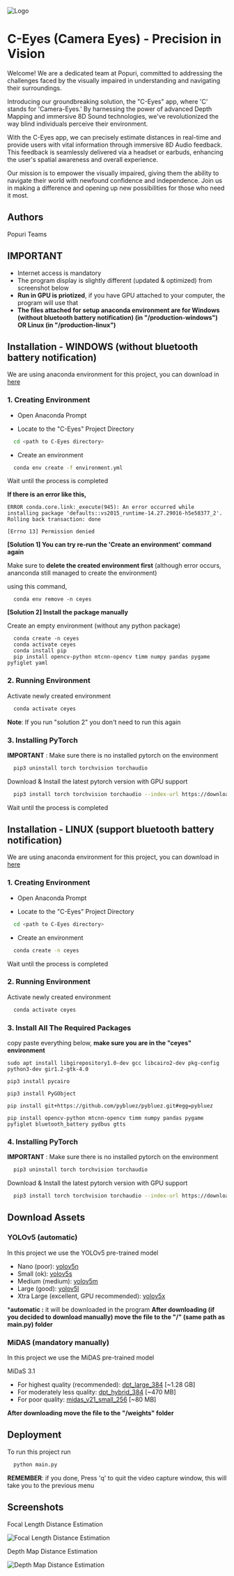 
![Logo](https://raw.githubusercontent.com/yokahealthcare/C-Eyes-App-New/master/thumbnail.png)


# C-Eyes (Camera Eyes) - Precision in Vision


Welcome! We are a dedicated team at Popuri, committed to addressing the challenges faced by the visually impaired in understanding and navigating their surroundings.

Introducing our groundbreaking solution, the "C-Eyes" app, where 'C' stands for 'Camera-Eyes.' By harnessing the power of advanced Depth Mapping and immersive 8D Sound technologies, we've revolutionized the way blind individuals perceive their environment.

With the C-Eyes app, we can precisely estimate distances in real-time and provide users with vital information through immersive 8D Audio feedback. This feedback is seamlessly delivered via a headset or earbuds, enhancing the user's spatial awareness and overall experience.

Our mission is to empower the visually impaired, giving them the ability to navigate their world with newfound confidence and independence. Join us in making a difference and opening up new possibilities for those who need it most.




## Authors

Popuri Teams


## IMPORTANT

- Internet access is mandatory
- The program display is slightly different (updated & optimized) from screenshot below
- **Run in GPU is priotized**, if you have GPU attached to your computer, the program will use that
- **The files attached for setup anaconda environment are for Windows (without bluetooth battery notification) (in "/production-windows") OR Linux (in "/production-linux")**

## Installation - WINDOWS (without bluetooth battery notification)
We are using anaconda environment for this project, you can download in [here](https://www.anaconda.com/download)

### 1. Creating Environment

- Open Anaconda Prompt 

- Locate to the "C-Eyes" Project Directory
```bash
  cd <path to C-Eyes directory>
```
    
- Create an environment

```bash
  conda env create -f environment.yml
```

Wait until the process is completed

**If there is an error like this,**
```
ERROR conda.core.link:_execute(945): An error occurred while installing package 'defaults::vs2015_runtime-14.27.29016-h5e58377_2'.
Rolling back transaction: done

[Errno 13] Permission denied
```

**[Solution 1] You can try re-run the 'Create an environment' command again**

Make sure to **delete the created environment first** (although error occurs, ananconda still managed to create the environment)

using this command,

```
  conda env remove -n ceyes
```

**[Solution 2] Install the package manually**

Create an empty environment (without any python package)

```
  conda create -n ceyes
  conda activate ceyes
  conda install pip
  pip install opencv-python mtcnn-opencv timm numpy pandas pygame pyfiglet yaml
```


### 2. Running Environment

Activate newly created environment

```bash
  conda activate ceyes
```

**Note**: If you run "solution 2" you don't need to run this again

### 3. Installing PyTorch 

**IMPORTANT** : Make sure there is no installed pytorch on the environment 
```bash
  pip3 uninstall torch torchvision torchaudio
```

Download & Install the latest pytorch version with GPU support
```bash
  pip3 install torch torchvision torchaudio --index-url https://download.pytorch.org/whl/cu118
```
Wait until the process is completed

## Installation - LINUX (support bluetooth battery notification)
We are using anaconda environment for this project, you can download in [here](https://www.anaconda.com/download)

### 1. Creating Environment

- Open Anaconda Prompt 

- Locate to the "C-Eyes" Project Directory
```bash
  cd <path to C-Eyes directory>
```
    
- Create an environment

```bash
  conda create -n ceyes
```

Wait until the process is completed


### 2. Running Environment

Activate newly created environment

```bash
  conda activate ceyes
```

### 3. Install All The Required Packages

copy paste everything below, **make sure you are in the "ceyes" environment**

```
sudo apt install libgirepository1.0-dev gcc libcairo2-dev pkg-config python3-dev gir1.2-gtk-4.0

pip3 install pycairo

pip3 install PyGObject

pip install git+https://github.com/pybluez/pybluez.git#egg=pybluez

pip install opencv-python mtcnn-opencv timm numpy pandas pygame pyfiglet bluetooth_battery pydbus gtts
```

### 4. Installing PyTorch 

**IMPORTANT** : Make sure there is no installed pytorch on the environment 
```bash
  pip3 uninstall torch torchvision torchaudio
```

Download & Install the latest pytorch version with GPU support
```bash
  pip3 install torch torchvision torchaudio --index-url https://download.pytorch.org/whl/cu118
```

## Download Assets

### YOLOv5 (automatic)

In this project we use the YOLOv5 pre-trained model

- Nano (poor): [yolov5n](https://github.com/ultralytics/yolov5/releases/download/v7.0/yolov5n.pt)
- Small (ok): [yolov5s](https://github.com/ultralytics/yolov5/releases/download/v7.0/yolov5s.pt)
- Medium (medium): [yolov5m](https://github.com/ultralytics/yolov5/releases/download/v7.0/yolov5m.pt)
- Large (good): [yolov5l](https://github.com/ultralytics/yolov5/releases/download/v7.0/yolov5l.pt)
- Xtra Large (excellent, GPU recommended): [yolov5x](https://github.com/ultralytics/yolov5/releases/download/v7.0/yolov5x.pt)

***automatic :** it will be downloaded in the program 
**After downloading (if you decided to download manually) move the file to the "/" (same path as main.py) folder**

### MiDAS (mandatory manually)

In this project we use the MiDAS pre-trained model

MiDaS 3.1

- For highest quality (recommended): [dpt_large_384](https://github.com/isl-org/MiDaS/releases/download/v3/dpt_large_384.pt) [~1.28 GB]
- For moderately less quality: [dpt_hybrid_384](https://github.com/isl-org/MiDaS/releases/download/v3/dpt_hybrid_384.pt) [~470 MB]
- For poor quality: [midas_v21_small_256](https://github.com/isl-org/MiDaS/releases/download/v2_1/midas_v21_small_256.pt) [~80 MB]


**After downloading move the file to the "/weights" folder**







## Deployment

To run this project run

```bash
  python main.py
```

**REMEMBER**: if you done, Press 'q' to quit the video capture window, this will take you to the previous menu


## Screenshots

Focal Length Distance Estimation

![Focal Length Distance Estimation](https://raw.githubusercontent.com/yokahealthcare/C-Eyes-App-New/master/production-windows/result/focal%20length.PNG)

Depth Map Distance Estimation

![Depth Map Distance Estimation](https://raw.githubusercontent.com/yokahealthcare/C-Eyes-App-New/master/production-windows/result/depth%20map.PNG)

